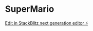 # SuperMario

[Edit in StackBlitz next generation editor ⚡️](https://stackblitz.com/~/github.com/augunautics/SuperMario)
